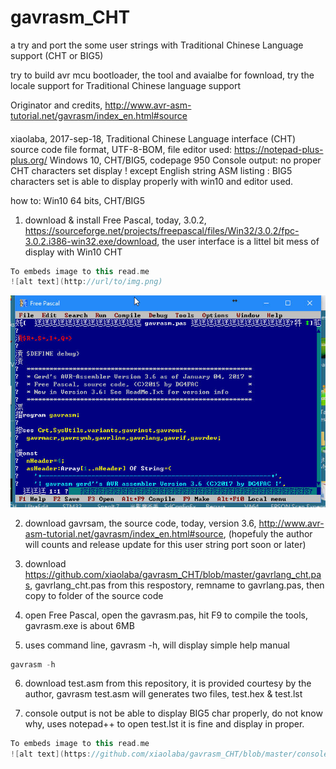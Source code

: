 # gavrasm_CHT
a try and port the some user strings with Traditional Chinese Language support (CHT or BIG5)  

try to build avr mcu bootloader, the tool and avaialbe for fownload, try the locale support for Traditional Chinese language support

Originator and credits,
http://www.avr-asm-tutorial.net/gavrasm/index_en.html#source


####
  xiaolaba, 2017-sep-18, Traditional Chinese Language interface (CHT)
  source code file format, UTF-8-BOM, 
  file editor used: https://notepad-plus-plus.org/
  Windows 10, CHT/BIG5, codepage 950
  Console output: no proper CHT characters set display ! except English string
  ASM listing : BIG5 characters set is able to display properly with win10 and editor used.

  
  
how to:
Win10 64 bits, CHT/BIG5

1) download & install Free Pascal, today, 3.0.2, https://sourceforge.net/projects/freepascal/files/Win32/3.0.2/fpc-3.0.2.i386-win32.exe/download, the user interface is a littel bit mess of display with Win10 CHT
```c++
To embeds image to this read.me
![alt text](http://url/to/img.png)
```
![alt text](https://github.com/xiaolaba/gavrasm_CHT/blob/master/FPC3.0.2_screen.jpg)


2) download gavrsam, the source code, today, version 3.6, http://www.avr-asm-tutorial.net/gavrasm/index_en.html#source, (hopefuly the author will counts and release update for this user string port soon or later)

3) download https://github.com/xiaolaba/gavrasm_CHT/blob/master/gavrlang_cht.pas, gavrlang_cht.pas from this respostory, remname to gavrlang.pas, then copy to folder of the source code

4) open Free Pascal, open the gavrasm.pas, hit F9 to compile the tools, gavrasm.exe is about 6MB

5) uses command line, gavrasm -h, will display simple help manual
```c++
gavrasm -h
```



6) download test.asm from this repository, it is provided courtesy by the author, gavrasm test.asm will generates two files, test.hex & test.lst

7) console output is not be able to display BIG5 char properly, do not know why, uses notepad++ to open test.lst it is fine and display in proper.
```c++
To embeds image to this read.me
![alt text](https://github.com/xiaolaba/gavrasm_CHT/blob/master/console_problem.jpg)
```
